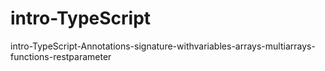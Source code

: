 # intro-TypeScript
intro-TypeScript-Annotations-signature-withvariables-arrays-multiarrays-functions-restparameter
